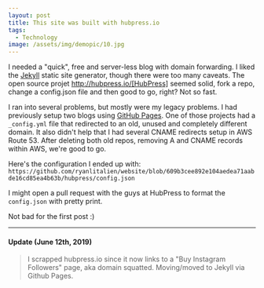 ```yaml
---
layout: post
title: This site was built with hubpress.io
tags:
  - Technology
image: /assets/img/demopic/10.jpg
---
```


I needed a "quick", free and server-less blog with domain forwarding. I liked the [Jekyll](http://jekyllrb.com/) static site generator, though there were too many caveats. The open source projet http://hubpress.io/[HubPress] seemed solid, fork a repo, change a config.json file and then good to go, right? Not so fast.

I ran into several problems, but mostly were my legacy problems. I had previously setup two blogs using [GitHub Pages](https://pages.github.com/). One of those projects had a `_config.yml` file that redirected to an old, unused and completely different domain. It also didn't help that I had several CNAME redirects setup in AWS Route 53. After deleting both old repos, removing A and CNAME records within AWS, we're good to go.

Here's the configuration I ended up with: `https://github.com/ryanlitalien/website/blob/609b3cee892e104aedea71aabde16cd85ea4b63b/hubpress/config.json`

I might open a pull request with the guys at HubPress to format the `config.json` with pretty print.

Not bad for the first post :)

---

#### Update (June 12th, 2019)

> I scrapped hubpress.io since it now links to a "Buy Instagram Followers" page, aka domain squatted. Moving/moved to Jekyll via Github Pages.

